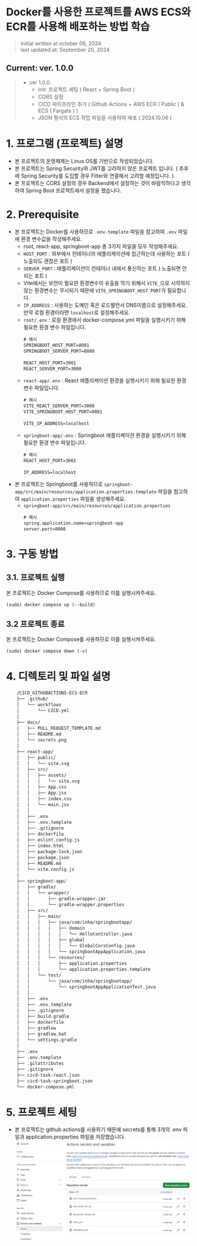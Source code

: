# Docker를 사용한 프로젝트를 AWS ECS와 ECR를 사용해 배포하는 방법 학습

> Initial written at october 06, 2024 <br/>
> last updated at: September 20, 2024


## Current: ver. 1.0.0<br/>
>* ver 1.0.0.
>   * Init: 프로젝트 세팅 ( React + Spring Boot )
>   * CORS 설정
>   * CICD 파이프라인 추가 ( Github Actions + AWS ECR ( Public ) & ECS ( Fargate ) )
>   * JSON 형식의 ECS 작업 파일을 사용하여 배포 ( 2024.10.06 )

# 1. 프로그램 (프로젝트) 설명

- 본 프로젝트의 운영체제는 Linux OS를 기반으로 작성되었습니다.
- 본 프로젝트는 Spring Security와 JWT를 고려하지 않은 프로젝트 입니다. ( 추후에 Spring Security를 도입할 경우 Filter와 연결해서 고려할 예정입니다. )
- 본 프로젝트는 CORS 설정의 경우 Backend에서 설정하는 것이 바람직하다고 생각하여 Spring Boot 프로젝트에서 설정을 했습니다.

# 2. Prerequisite

- 본 프로젝트는 Docker를 사용하므로 `.env.template` 파일을 참고하여 `.env` 파일에 환경 변수값을 작성해주세요.
    - root, react-app, springboot-app 총 3가지 파일을 모두 작성해주세요.
    - `HOST_PORT` : 외부에서 컨테이너의 애플리케이션에 접근하는데 사용하는 포트 ( 노출되도 괜찮은 포트 )
    - `SERVER_PORT` : 애플리케이션이 컨테이너 내에서 통신하는 포트 ( 노출되면 안되는 포트 )
    - Vite에서는 보안이 필요한 환경변수의 유출을 막기 위해서 `VITE_`으로 시작하지 않는 환경변수는 무시되기 때문에 `VITE_SPRINGBOOT_HOST_PORT`가 필요합니다.
    - `IP_ADDRESS` : 사용하는 도메인 혹은 로드밸런서 DNS이름으로 설정해주세요. 만약 로컬 환경이라면 `localhost`로 설정해주세요.
    - `root/.env` : 로컬 환경에서 docker-compose.yml 파일을 실행시키기 위해 필요한 환경 변수 파일입니다.
        ```
        # 예시
        SPRINGBOOT_HOST_PORT=8081
        SPRINGBOOT_SERVER_PORT=8080

        REACT_HOST_PORT=3001
        REACT_SERVER_PORT=3000
        ```
    - `react-app/.env` : React 애플리케이션 환경을 실행시키기 위해 필요한 환경 변수 파일입니다.
        ```
        # 예시
        VITE_REACT_SERVER_PORT=3000
        VITE_SPRINGBOOT_HOST_PORT=8081

        VITE_IP_ADDRESS=localhost
        ```
    - `springboot-app/.env` : Springboot 애플리케이션 환경을 실행시키기 위해 필요한 환경 변수 파일입니다.
        ```
        # 예시
        REACT_HOST_PORT=3001

        IP_ADDRESS=localhost
        ```
- 본 프로젝트는 Springboot를 사용하므로 `springboot-app/src/main/resources/application.properties.template` 파일을 참고하여 `application.properties` 파일을 생성해주세요.
    - `springboot-app/src/main/resources/application.properties`
        ```
        # 예시
        spring.application.name=springboot-app
        server.port=8080
        ```

# 3. 구동 방법

## 3.1. 프로젝트 실행

본 프로젝트는 Docker Compose를 사용하므로 이를 실행시켜주세요.

```shell
(sudo) docker compose up (--build)
```

## 3.2 프로젝트 종료

본 프로젝트는 Docker Compose를 사용하므로 이를 실행시켜주세요.

```shell
(sudo) docker compose down (-v)
```

# 4. 디렉토리 및 파일 설명
```
    /CICD_GITHUBACTIONS-ECS-ECR
    ├── .github/
    │   └── workflows
    │       └── CICD.yml 
    │
    ├── docs/
    │   ├── PULL_REQUEST_TEMPLATE.md
    │   ├── README.md
    │   └── secrets.png
    │
    ├── react-app/
    │   ├── public/
    │   │   └── vite.svg
    │   ├── src/
    │   │   ├── assets/
    │   │   │   └── vite.svg
    │   │   ├── App.css
    │   │   ├── App.jsx
    │   │   ├── index.css
    │   │   └── main.jsx
    │   │
    │   ├── .env
    │   ├── .env.template
    │   ├── .gitignore
    │   ├── dockerfile
    │   ├── eslint.config.js
    │   ├── index.html
    │   ├── package-lock.json
    │   ├── package.json
    │   ├── README.md
    │   └── vite.config.js
    │
    ├── springboot-app/
    │   ├── gradle/
    │   │   └── wrapper/
    │   │       ├── gradle-wrapper.jar
    │   │       └── gradle-wrapper.properties
    │   ├── src/
    │   │   ├── main/
    │   │   │   ├── java/com/inha/springbootapp/
    │   │   │   │   ├── domain
    │   │   │   │   │   └── HelloController.java
    │   │   │   │   ├── global
    │   │   │   │   │   └── GlobalCorsConfig.java
    │   │   │   │   └── springbootAppApplication.java
    │   │   │   └── resources/
    │   │   │       ├── application.properties
    │   │   │       └── application.properties.template
    │   │   └── test/
    │   │       └── java/com/inha/springbootapp/
    │   │           └── springbootAppApplicationTest.java
    │   │
    │   ├── .env
    │   ├── .env.template
    │   ├── .gitignore
    │   ├── build.gradle
    │   ├── dockerfile
    │   ├── gradlew
    │   ├── gradlew.bat
    │   └── settings.gradle
    │
    ├── .env
    ├── .env.template
    ├── .gitattributes
    ├── .gitignore
    ├── cicd-task-react.json
    ├── cicd-task-springboot.json
    └── docker-compose.yml
```

# 5. 프로젝트 세팅
- 본 프로젝트는 github actions를 사용하기 때문에 secrets를 통해 3개의 .env 파일과 application.properties 파일을 저장했습니다.
![github_actions-secrets-andvariables](secrets.png)